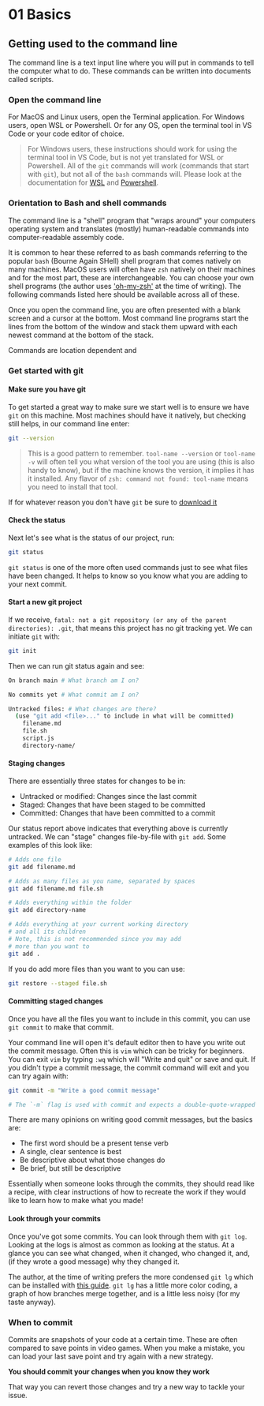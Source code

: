 # 01 Basics

## Getting used to the command line

The command line is a text input line where you will put in commands to tell the computer what to do. These commands can be written into documents called scripts. 

### Open the command line

For MacOS and Linux users, open the Terminal application. For Windows users, open WSL or Powershell. Or for any OS, open the terminal tool in VS Code or your code editor of choice.

> For Windows users, these instructions should work for using the terminal tool in VS Code, but is not yet translated for WSL or Powershell. All of the `git` commands will work (commands that start with `git`), but not all of the `bash` commands will. Please look at the documentation for [WSL](https://learn.microsoft.com/en-us/windows/wsl/) and [Powershell](https://learn.microsoft.com/en-us/powershell/).

### Orientation to Bash and shell commands

The command line is a "shell" program that "wraps around" your computers operating system and translates (mostly) human-readable commands into computer-readable assembly code.

It is common to hear these referred to as bash commands referring to the popular `bash` (Bourne Again SHell) shell program that comes natively on many machines. MacOS users will often have `zsh` natively on their machines and for the most part, these are interchangeable. You can choose your own shell programs (the author uses ['oh-my-zsh'](https://ohmyz.sh/) at the time of  writing). The following commands listed here should be available across all of these.

Once you open the command line, you are often presented with a blank screen and a cursor at the bottom. Most command line programs start the lines from the bottom of the window and stack them upward with each newest command at the bottom of the stack.

Commands are location dependent and 

### Get started with git

#### Make sure you have git

To get started a great way to make sure we start well is to ensure we have `git` on this machine. Most machines should have it natively, but checking still helps, in our command line enter:

```sh
git --version
```

> This is a good pattern to remember. `tool-name --version` or `tool-name -v` will often tell you what version of the tool you are using (this is also handy to know), but if the machine knows the version, it implies it has it installed. Any flavor of `zsh: command not found: tool-name` means you need to install that tool. 

If for whatever reason you don't have `git` be sure to [download it](https://git-scm.com/downloads)

#### Check the status

Next let's see what is the status of our project, run:

```sh
git status
```

`git status` is one of the more often used commands just to see what files have been changed. It helps to know so you know what you are adding to your next commit.

#### Start a new git project

If we receive, `fatal: not a git repository (or any of the parent directories): .git`, that means this project has no git tracking yet. We can initiate `git` with:

```sh
git init
```

Then we can run git status again and see:

```sh
On branch main # What branch am I on?

No commits yet # What commit am I on?

Untracked files: # What changes are there?
  (use "git add <file>..." to include in what will be committed)
	filename.md
    file.sh
    script.js
    directory-name/
```

#### Staging changes

There are essentially three states for changes to be in:
- Untracked or modified: Changes since the last commit
- Staged: Changes that have been staged to be committed
- Committed: Changes that have been committed to a commit

Our status report above indicates that everything above is currently untracked. We can "stage" changes file-by-file with `git add`. Some examples of this look like:

```sh
# Adds one file
git add filename.md 

# Adds as many files as you name, separated by spaces
git add filename.md file.sh 

# Adds everything within the folder
git add directory-name

# Adds everything at your current working directory
# and all its children
# Note, this is not recommended since you may add
# more than you want to
git add .
```

If you do add more files than you want to you can use:

```sh
git restore --staged file.sh
```

#### Committing staged changes

Once you have all the files you want to include in this commit, you can use `git commit` to make that commit.

Your command line will open it's default editor then to have you write out the commit message. Often this is `vim` which can be tricky for beginners. You can exit `vim` by typing `:wq` which will "Write and quit" or save and quit. If you didn't type a commit message, the commit command will exit and you can try again with:

```sh
git commit -m "Write a good commit message"

# The `-m` flag is used with commit and expects a double-quote-wrapped string after it.
```

There are many opinions on writing good commit messages, but the basics are:

- The first word should be a present tense verb
- A single, clear sentence is best
- Be descriptive about what those changes do
- Be brief, but still be descriptive

Essentially when someone looks through the commits, they should read like a recipe, with clear instructions of how to recreate the work if they would like to learn how to make what you made!

#### Look through your commits

Once you've got some commits. You can look through them with `git log`. Looking at the logs is almost as common as looking at the status. At a glance you can see what changed, when it changed, who changed it, and, (if they wrote a good message) why they changed it.

The author, at the time of writing prefers the more condensed `git lg` which can be installed with [this guide](https://coderwall.com/p/euwpig/a-better-git-log). `git lg` has a little more color coding, a graph of how branches merge together, and is a little less noisy (for my taste anyway).

### When to commit

Commits are snapshots of your code at a certain time. These are often compared to save points in video games. When you make a mistake, you can load your last save point and try again with a new strategy.

**You should commit your changes when you know they work**

That way you can revert those changes and try a new way to tackle your issue.